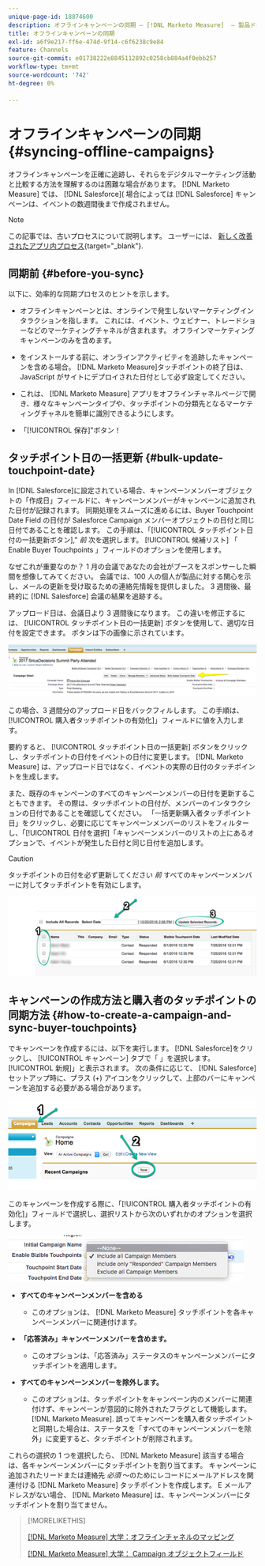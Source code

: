 ```yaml
---
unique-page-id: 18874600
description: オフラインキャンペーンの同期 — [!DNL Marketo Measure]  — 製品ドキュメント
title: オフラインキャンペーンの同期
exl-id: a6f9e217-ff6e-474d-9f14-c6f6238c9e84
feature: Channels
source-git-commit: e01738222e8845112892c0258cb084a4f0ebb257
workflow-type: tm+mt
source-wordcount: '742'
ht-degree: 0%

---
```


# オフラインキャンペーンの同期 {#syncing-offline-campaigns}

オフラインキャンペーンを正確に追跡し、それらをデジタルマーケティング活動と比較する方法を理解するのは困難な場合があります。 [!DNL Marketo Measure] では、 [!DNL Salesforce]( 場合によっては [!DNL Salesforce] キャンペーンは、イベントの数週間後まで作成されません。

>[!NOTE]
>
>この記事では、古いプロセスについて説明します。 ユーザーには、 [新しく改善されたアプリ内プロセス](/help/channel-tracking-and-setup/offline-channels/custom-campaign-sync.md){target="_blank"}.

## 同期前 {#before-you-sync}

以下に、効率的な同期プロセスのヒントを示します。

* オフラインキャンペーンとは、オンラインで発生しないマーケティングインタラクションを指します。 これには、イベント、ウェビナー、トレードショーなどのマーケティングチャネルが含まれます。 オフラインマーケティングキャンペーンのみを含めます。
* をインストールする前に、オンラインアクティビティを追跡したキャンペーンを含める場合。 [!DNL Marketo Measure]タッチポイントの終了日は、JavaScript がサイトにデプロイされた日付として必ず設定してください。
* これは、 [!DNL Marketo Measure] アプリをオフラインチャネルページで開き、様々なキャンペーンタイプや、タッチポイントの分類先となるマーケティングチャネルを簡単に識別できるようにします。

* 「[!UICONTROL 保存]&quot;ボタン！

## タッチポイント日の一括更新 {#bulk-update-touchpoint-date}

In [!DNL Salesforce]に設定されている場合、キャンペーンメンバーオブジェクトの「作成日」フィールドに、キャンペーンメンバーがキャンペーンに追加された日付が記録されます。 同期処理をスムーズに進めるには、Buyer Touchpoint Date Field の日付が Salesforce Campaign メンバーオブジェクトの日付と同じ日付であることを確認します。 この手順は、「[!UICONTROL タッチポイント日付の一括更新ボタン],&quot; _前_ 次を選択します。 [!UICONTROL 候補リスト] 「 Enable Buyer Touchpoints 」フィールドのオプションを使用します。

なぜこれが重要なのか？ 1 月の会議であなたの会社がブースをスポンサーした瞬間を想像してみてください。 会議では、100 人の個人が製品に対する関心を示し、メールの更新を受け取るための連絡先情報を提供しました。 3 週間後、最終的に [!DNL Salesforce] 会議の結果を追跡する。

アップロード日は、会議日より 3 週間後になります。 この違いを修正するには、 [!UICONTROL タッチポイント日の一括更新] ボタンを使用して、適切な日付を設定できます。 ボタンは下の画像に示されています。

![](assets/1-3.png)

この場合、3 週間分のアップロード日をバックフィルします。 この手順は、[!UICONTROL 購入者タッチポイントの有効化]」フィールドに値を入力します。

要約すると、 [!UICONTROL タッチポイント日の一括更新] ボタンをクリックし、タッチポイントの日付をイベントの日付に変更します。 [!DNL Marketo Measure] は、アップロード日ではなく、イベントの実際の日付のタッチポイントを生成します。

また、既存のキャンペーンのすべてのキャンペーンメンバーの日付を更新することもできます。 その際は、タッチポイントの日付が、メンバーのインタラクションの日付であることを確認してください。 「一括更新購入者タッチポイント日」をクリックし、必要に応じてキャンペーンメンバーのリストをフィルターし、「[!UICONTROL 日付を選択]「キャンペーンメンバーのリストの上にあるオプションで、イベントが発生した日付と同じ日付を追加します。

>[!CAUTION]
>
>タッチポイントの日付を必ず更新してください _前_ すべてのキャンペーンメンバーに対してタッチポイントを有効にします。

![](assets/2-3.png)

## キャンペーンの作成方法と購入者のタッチポイントの同期方法 {#how-to-create-a-campaign-and-sync-buyer-touchpoints}

でキャンペーンを作成するには、以下を実行します。 [!DNL Salesforce]をクリックし、 [!UICONTROL キャンペーン] タブで「 」を選択します。[!UICONTROL 新規]」と表示されます。 次の条件に応じて、 [!DNL Salesforce] セットアップ時に、プラス (+) アイコンをクリックして、上部のバーにキャンペーンを追加する必要がある場合があります。

![](assets/3-3.png)

このキャンペーンを作成する際に、「[!UICONTROL 購入者タッチポイントの有効化]」フィールドで選択し、選択リストから次のいずれかのオプションを選択します。

![](assets/4-3.png)

* **すべてのキャンペーンメンバーを含める**
   * このオプションは、 [!DNL Marketo Measure] タッチポイントを各キャンペーンメンバーに関連付けます。

* **「応答済み」キャンペーンメンバーを含めます。**
   * このオプションは、「応答済み」ステータスのキャンペーンメンバーにタッチポイントを適用します。

* **すべてのキャンペーンメンバーを除外します。**
   * このオプションは、タッチポイントをキャンペーン内のメンバーに関連付けず、キャンペーンが意図的に除外されたフラグとして機能します。 [!DNL Marketo Measure]. 誤ってキャンペーンを購入者タッチポイントと同期した場合は、ステータスを「すべてのキャンペーンメンバーを除外」に変更すると、タッチポイントが削除されます。

これらの選択の 1 つを選択したら、 [!DNL Marketo Measure] 該当する場合は、各キャンペーンメンバーにタッチポイントを割り当てます。 キャンペーンに追加されたリードまたは連絡先 _必須_ ～のためにレコードにメールアドレスを関連付ける [!DNL Marketo Measure] タッチポイントを作成します。 E メールアドレスがない場合、 [!DNL Marketo Measure] は、キャンペーンメンバーにタッチポイントを割り当てません。

>[!MORELIKETHIS]
>
>[[!DNL Marketo Measure] 大学：オフラインチャネルのマッピング](https://universityonline.marketo.com/courses/bizible-fundamentals-channel-management/#/page/5c630eca34d9f0367662b77f)
>
>[[!DNL Marketo Measure] 大学： Campaign オブジェクトフィールド](https://universityonline.marketo.com/courses/bizible-fundamentals-channel-management/#/page/5c63007334d9f0367662b758)
